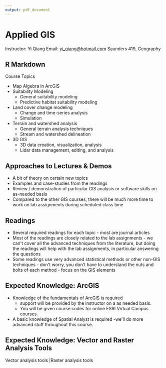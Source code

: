 ```yaml
---
output: pdf_document
---
```

Applied GIS
================
Instructor: Yi Qiang
Email: <yi_qiang@hotmail.com>
Saunders 419, Geography

R Markdown
----------

Course Topics

-   Map Algebra in ArcGIS
-   Suitability Modeling
    -   General suitability modeling
    -   Predictive habitat suitability modeling
-   Land cover change modeling
    -   Change and time-series analysis
    -   Simulation
-   Terrain and watershed analysis
    -   General terrain analysis techniques
    -   Stream and watershed delineation
-   3D GIS
    -   3D data creation, visualization, analysis
    -   Lidar data management, editing, and analysis

Approaches to Lectures & Demos
------------------------------

-   A bit of theory on certain new topics
-   Examples and case-studies from the readings
-   Review / demonstration of particular GIS analysis or software skills on as-needed basis
-   Compared to the other GIS courses, there will be much more time to work on lab assignments during scheduled class time

Readings
--------

-   Several required readings for each topic - most are journal articles
-   Most of the readings are closely related to the lab assignments - we can't cover all the advanced techniques from the literature, but doing the readings will help with the lab assignments, in particular answering the questions
-   Some readings use very advanced statistical methods or other non-GIS techniques - don't worry, you don't have to understand the nuts and bolts of each method - focus on the GIS elements

Expected Knowledge: ArcGIS
--------------------------

-   Knowledge of the fundamentals of ArcGIS is required
    -   support will be provided by the instructor on a as needed basis.
    -   You will be given course codes for online ESRI Virtual Campus courses.
-   A basic knowledge of Spatial Analyst is required -we'll do more advanced stuff throughout this course.

Expected Knowledge: Vector and Raster Analysis Tools
----------------------------------------------------

Vector analysis tools |Raster analysis tools
